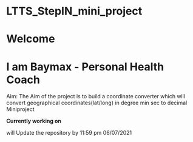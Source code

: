 # LTTS_StepIN_mini_project

# Welcome
# I am Baymax - Personal Health Coach

Aim: The Aim of the project is to build a coordinate converter which will convert geographical coordinates(lat/long) in degree min sec to decimal 
Miniproject


**Currently working on**

will Update the repository by 11:59 pm 06/07/2021
